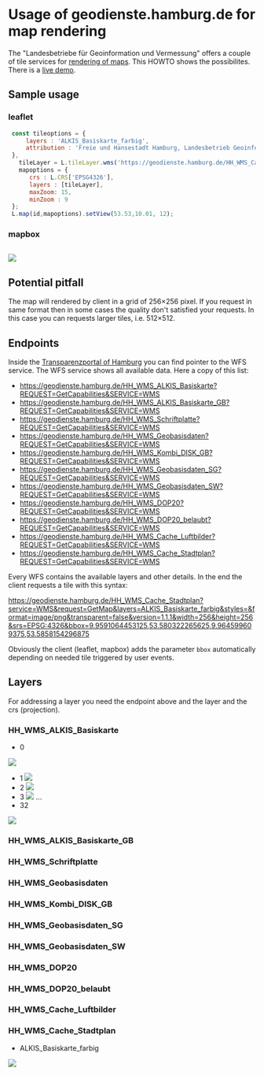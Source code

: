 # Usage of geodienste.hamburg.de for map rendering

The "Landesbetriebe für Geoinformation und Vermessung" offers a couple of tile services for [rendering of maps](https://geoportal-hamburg.de/Geoportal/geo-online/?mdid=2AE6D23E-48A5-4D85-BC0A-160737E0C8D2). This HOWTO shows the possibilites. There is a [live demo](https://geoportal-hamburg.de/Geoportal/geo-online/).
 
## Sample usage

### leaflet

```javascript
 const tileoptions = {
     layers : 'ALKIS_Basiskarte_farbig',
     attribution : 'Freie und Hansestadt Hamburg, Landesbetrieb Geoinformation und Vermessung'
 },
   tileLayer = L.tileLayer.wms('https://geodienste.hamburg.de/HH_WMS_Cache_Stadtplan',tileoptions),
   mapoptions = {
      crs : L.CRS['EPSG4326'],
      layers : [tileLayer],
      maxZoom: 15,
      minZoom : 9
 };
 L.map(id,mapoptions).setView(53.53,10.01, 12);
```

### mapbox

```javascript
```
![](https://i.imgur.com/Tt92dkC.jpg)

## Potential pitfall
The map will rendered by client in a grid of 256×256 pixel. If you request in same format then in some cases the quality don't satisfied your requests. In this case you can requests larger tiles, i.e. 512×512.  

## Endpoints

Inside the [Transparenzportal of Hamburg](http://transparenz.hamburg.de/) you can find pointer to the WFS service. The WFS service shows all available data. Here a copy of this list:

* https://geodienste.hamburg.de/HH_WMS_ALKIS_Basiskarte?REQUEST=GetCapabilities&SERVICE=WMS 
* https://geodienste.hamburg.de/HH_WMS_ALKIS_Basiskarte_GB?REQUEST=GetCapabilities&SERVICE=WMS
* https://geodienste.hamburg.de/HH_WMS_Schriftplatte?REQUEST=GetCapabilities&SERVICE=WMS
* https://geodienste.hamburg.de/HH_WMS_Geobasisdaten?REQUEST=GetCapabilities&SERVICE=WMS
* https://geodienste.hamburg.de/HH_WMS_Kombi_DISK_GB?REQUEST=GetCapabilities&SERVICE=WMS 
* https://geodienste.hamburg.de/HH_WMS_Geobasisdaten_SG?REQUEST=GetCapabilities&SERVICE=WMS
* https://geodienste.hamburg.de/HH_WMS_Geobasisdaten_SW?REQUEST=GetCapabilities&SERVICE=WMS
* https://geodienste.hamburg.de/HH_WMS_DOP20?REQUEST=GetCapabilities&SERVICE=WMS 
* https://geodienste.hamburg.de/HH_WMS_DOP20_belaubt?REQUEST=GetCapabilities&SERVICE=WMS
* https://geodienste.hamburg.de/HH_WMS_Cache_Luftbilder?REQUEST=GetCapabilities&SERVICE=WMS 
* https://geodienste.hamburg.de/HH_WMS_Cache_Stadtplan?REQUEST=GetCapabilities&SERVICE=WMS 

Every WFS contains the available layers and other details. In the end the client requests a tile with this syntax:

https://geodienste.hamburg.de/HH_WMS_Cache_Stadtplan?service=WMS&request=GetMap&layers=ALKIS_Basiskarte_farbig&styles=&format=image/png&transparent=false&version=1.1.1&width=256&height=256&srs=EPSG:4326&bbox=9.9591064453125,53.580322265625,9.964599609375,53.5858154296875

Obviously the client (leaflet, mapbox) adds the parameter `bbox` automatically depending on needed tile triggered by user events.

## Layers

For addressing a layer you need the endpoint above and the layer and the crs (projection).

### HH_WMS_ALKIS_Basiskarte
* 0

![](https://geodienste.hamburg.de/HH_WMS_ALKIS_Basiskarte?service=WMS&request=GetMap&layers=0&styles=&format=image/png&transparent=false&version=1.1.1&width=128&height=128&srs=EPSG:4326&bbox=9.9591064453125,53.580322265625,9.964599609375,53.5858154296875)

* 1
![](https://geodienste.hamburg.de/HH_WMS_ALKIS_Basiskarte?service=WMS&request=GetMap&layers=1&styles=&format=image/png&transparent=false&version=1.1.1&width=128&height=128&srs=EPSG:4326&bbox=9.9591064453125,53.580322265625,9.964599609375,53.5858154296875)
* 2
![](https://geodienste.hamburg.de/HH_WMS_ALKIS_Basiskarte?service=WMS&request=GetMap&layers=2&styles=&format=image/png&transparent=false&version=1.1.1&width=128&height=128&srs=EPSG:4326&bbox=9.9591064453125,53.580322265625,9.964599609375,53.5858154296875)
* 3
![](https://geodienste.hamburg.de/HH_WMS_ALKIS_Basiskarte?service=WMS&request=GetMap&layers=3&styles=&format=image/png&transparent=false&version=1.1.1&width=128&height=128&srs=EPSG:4326&bbox=9.9591064453125,53.580322265625,9.964599609375,53.5858154296875)
...
* 32

![](https://geodienste.hamburg.de/HH_WMS_ALKIS_Basiskarte?service=WMS&request=GetMap&layers=32&styles=&format=image/png&transparent=false&version=1.1.1&width=128&height=128&srs=EPSG:4326&bbox=9.9591064453125,53.580322265625,9.964599609375,53.5858154296875)


### HH_WMS_ALKIS_Basiskarte_GB
### HH_WMS_Schriftplatte
### HH_WMS_Geobasisdaten
### HH_WMS_Kombi_DISK_GB 
### HH_WMS_Geobasisdaten_SG
### HH_WMS_Geobasisdaten_SW
### HH_WMS_DOP20 
### HH_WMS_DOP20_belaubt
### HH_WMS_Cache_Luftbilder 
### HH_WMS_Cache_Stadtplan
* ALKIS_Basiskarte_farbig

![](https://geodienste.hamburg.de/HH_WMS_Cache_Stadtplan?service=WMS&request=GetMap&layers=ALKIS_Basiskarte_farbig&styles=&format=image/png&transparent=false&version=1.1.1&width=256&height=256&srs=EPSG:4326&bbox=9.9591064453125,53.580322265625,9.964599609375,53.5858154296875)
